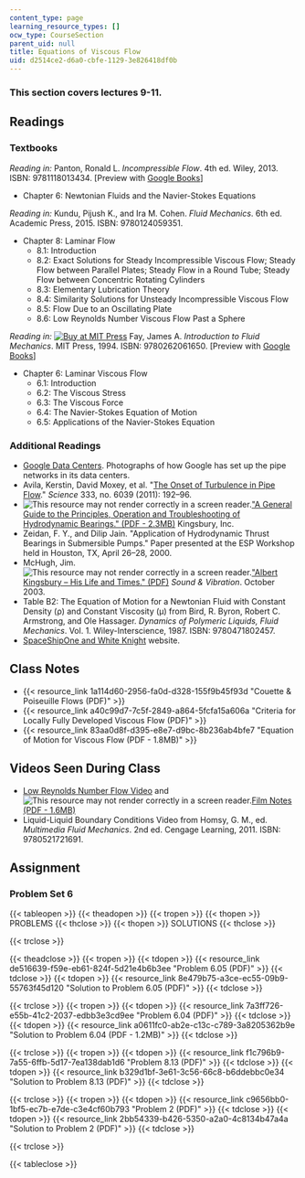 ```yaml
---
content_type: page
learning_resource_types: []
ocw_type: CourseSection
parent_uid: null
title: Equations of Viscous Flow
uid: d2514ce2-d6a0-cbfe-1129-3e826418df0b
---
```


### This section covers lectures 9-11.

Readings
--------

### Textbooks

_Reading in:_ Panton, Ronald L. _Incompressible Flow_. 4th ed. Wiley, 2013. ISBN: 9781118013434. \[Preview with [Google Books](http://books.google.com/books?id=sa4eAAAAQBAJ&pg=PAfrontcover)\]

*   Chapter 6: Newtonian Fluids and the Navier-Stokes Equations

_Reading in:_ Kundu, Pijush K., and Ira M. Cohen. _Fluid Mechanics_. 6th ed. Academic Press, 2015. ISBN: 9780124059351.

*   Chapter 8: Laminar Flow
    *   8.1: Introduction
    *   8.2: Exact Solutions for Steady Incompressible Viscous Flow; Steady Flow between Parallel Plates; Steady Flow in a Round Tube; Steady Flow between Concentric Rotating Cylinders
    *   8.3: Elementary Lubrication Theory
    *   8.4: Similarity Solutions for Unsteady Incompressible Viscous Flow
    *   8.5: Flow Due to an Oscillating Plate
    *   8.6: Low Reynolds Number Viscous Flow Past a Sphere

_Reading in:_ [![Buy at MIT
Press](/images/mp_logo.gif)](https://mitpress.mit.edu/9780262061650) Fay, James A. _Introduction to Fluid Mechanics_. MIT Press, 1994. ISBN: 9780262061650. \[Preview with [Google Books](http://books.google.com/books?id=XGVpue4954wC&pg=PAfrontcover)\]

*   Chapter 6: Laminar Viscous Flow
    *   6.1: Introduction
    *   6.2: The Viscous Stress
    *   6.3: The Viscous Force
    *   6.4: The Navier-Stokes Equation of Motion
    *   6.5: Applications of the Navier-Stokes Equation

### Additional Readings

*   [Google Data Centers](http://www.google.com/about/datacenters/gallery/#/). Photographs of how Google has set up the pipe networks in its data centers.
*   Avila, Kerstin, David Moxey, et al. "[The Onset of Turbulence in Pipe Flow](http://dx.doi.org/10.1126/science.1203223)." _Science_ 333, no. 6039 (2011): 192–96.
*   ![This resource may not render correctly in a screen reader.](/images/inacessible.gif)["A General Guide to the Principles, Operation and Troubleshooting of Hydrodynamic Bearings." (PDF - 2.3MB)](http://www.kingsbury.com/pdf/universe_brochure.pdf) Kingsbury, Inc.
*   Zeidan, F. Y., and Dilip Jain. "Application of Hydrodynamic Thrust Bearings in Submersible Pumps." Paper presented at the ESP Workshop held in Houston, TX, April 26–28, 2000.
*   McHugh, Jim. ![This resource may not render correctly in a screen reader.](/images/inacessible.gif)["Albert Kingsbury – His Life and Times." (PDF)](http://www.massengineers.com/Documents/albert_kingsbury.pdf) _Sound & Vibration_. October 2003.
*   Table B2: The Equation of Motion for a Newtonian Fluid with Constant Density (ρ) and Constant Viscosity (μ) from Bird, R. Byron, Robert C. Armstrong, and Ole Hassager. _Dynamics of Polymeric Liquids, Fluid Mechanics_. Vol. 1. Wiley-Interscience, 1987. ISBN: 9780471802457.
*   [SpaceShipOne and White Knight](https://airandspace.si.edu/multimedia-gallery/spaceshipone-and-white-knightnasm-9a03260jpg) website.

Class Notes
-----------

*   {{< resource_link 1a114d60-2956-fa0d-d328-155f9b45f93d "Couette & Poiseuille Flows (PDF)" >}}
*   {{< resource_link a40c99d7-7c5f-2849-a864-5fcfa15a606a "Criteria for Locally Fully Developed Viscous Flow (PDF)" >}}
*   {{< resource_link 83aa0d8f-d395-e8e7-d9bc-8b236ab4bfe7 "Equation of Motion for Viscous Flow (PDF - 1.8MB)" >}}

Videos Seen During Class
------------------------

*   [Low Reynolds Number Flow Video](https://youtu.be/51-6QCJTAjU) and ![This resource may not render correctly in a screen reader.](/images/inacessible.gif)[Film Notes (PDF - 1.6MB)](http://web.mit.edu/hml/ncfmf/07LRNF.pdf)
*   Liquid-Liquid Boundary Conditions Video from Homsy, G. M., ed. _Multimedia Fluid Mechanics_. 2nd ed. Cengage Learning, 2011. ISBN: 9780521721691.

Assignment
----------

### Problem Set 6

{{< tableopen >}}
{{< theadopen >}}
{{< tropen >}}
{{< thopen >}}
PROBLEMS
{{< thclose >}}
{{< thopen >}}
SOLUTIONS
{{< thclose >}}

{{< trclose >}}

{{< theadclose >}}
{{< tropen >}}
{{< tdopen >}}
{{< resource_link de516639-f59e-eb61-824f-5d21e4b6b3ee "Problem 6.05 (PDF)" >}}
{{< tdclose >}}
{{< tdopen >}}
{{< resource_link 8e479b75-a3ce-ec55-09b9-55763f45d120 "Solution to Problem 6.05 (PDF)" >}}
{{< tdclose >}}

{{< trclose >}}
{{< tropen >}}
{{< tdopen >}}
{{< resource_link 7a3ff726-e55b-41c2-2037-edbb3e3cd9ee "Problem 6.04 (PDF)" >}}
{{< tdclose >}}
{{< tdopen >}}
{{< resource_link a0611fc0-ab2e-c13c-c789-3a8205362b9e "Solution to Problem 6.04 (PDF - 1.2MB)" >}}
{{< tdclose >}}

{{< trclose >}}
{{< tropen >}}
{{< tdopen >}}
{{< resource_link f1c796b9-7a55-6ffb-5d17-7ea138dab1d6 "Problem 8.13 (PDF)" >}}
{{< tdclose >}}
{{< tdopen >}}
{{< resource_link b329d1bf-3e61-3c56-66c8-b6ddebbc0e34 "Solution to Problem 8.13 (PDF)" >}}
{{< tdclose >}}

{{< trclose >}}
{{< tropen >}}
{{< tdopen >}}
{{< resource_link c9656bb0-1bf5-ec7b-e7de-c3e4cf60b793 "Problem 2 (PDF)" >}}
{{< tdclose >}}
{{< tdopen >}}
{{< resource_link 2bb54339-b426-5350-a2a0-4c8134b47a4a "Solution to Problem 2 (PDF)" >}}
{{< tdclose >}}

{{< trclose >}}

{{< tableclose >}}